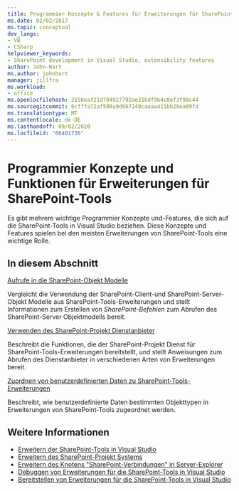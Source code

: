 ```yaml
---
title: Programmier Konzepte & Features für Erweiterungen für SharePoint-Tools
ms.date: 02/02/2017
ms.topic: conceptual
dev_langs:
- VB
- CSharp
helpviewer_keywords:
- SharePoint development in Visual Studio, extensibility features
author: John-Hart
ms.author: johnhart
manager: jillfra
ms.workload:
- office
ms.openlocfilehash: 215beaf21d704927792ae316df9b4c0ef3f98c44
ms.sourcegitcommit: 6cfffa72af599a9d667249caaaa411bb28ea69fd
ms.translationtype: MT
ms.contentlocale: de-DE
ms.lasthandoff: 09/02/2020
ms.locfileid: "66401736"
---
```

# <a name="programming-concepts-and-features-for-sharepoint-tools-extensions"></a>Programmier Konzepte und Funktionen für Erweiterungen für SharePoint-Tools
  Es gibt mehrere wichtige Programmier Konzepte und-Features, die sich auf die SharePoint-Tools in Visual Studio beziehen. Diese Konzepte und Features spielen bei den meisten Erweiterungen von SharePoint-Tools eine wichtige Rolle.

## <a name="in-this-section"></a>In diesem Abschnitt
 [Aufrufe in die SharePoint-Objekt Modelle](../sharepoint/calling-into-the-sharepoint-object-models.md)

 Vergleicht die Verwendung der SharePoint-Client-und SharePoint-Server-Objekt Modelle aus SharePoint-Tools-Erweiterungen und stellt Informationen zum Erstellen von *SharePoint-Befehlen* zum Abrufen des SharePoint-Server Objektmodells bereit.

 [Verwenden des SharePoint-Projekt Dienstanbieter](../sharepoint/using-the-sharepoint-project-service.md)

 Beschreibt die Funktionen, die der SharePoint-Projekt Dienst für SharePoint-Tools-Erweiterungen bereitstellt, und stellt Anweisungen zum Abrufen des Dienstanbieter in verschiedenen Arten von Erweiterungen bereit.

 [Zuordnen von benutzerdefinierten Daten zu SharePoint-Tools-Erweiterungen](../sharepoint/associating-custom-data-with-sharepoint-tools-extensions.md)

 Beschreibt, wie benutzerdefinierte Daten bestimmten Objekttypen in Erweiterungen von SharePoint-Tools zugeordnet werden.

## <a name="see-also"></a>Weitere Informationen
- [Erweitern der SharePoint-Tools in Visual Studio](../sharepoint/extending-the-sharepoint-tools-in-visual-studio.md)
- [Erweitern des SharePoint-Projekt Systems](../sharepoint/extending-the-sharepoint-project-system.md)
- [Erweitern des Knotens "SharePoint-Verbindungen" in Server-Explorer](../sharepoint/extending-the-sharepoint-connections-node-in-server-explorer.md)
- [Debuggen von Erweiterungen für die SharePoint-Tools in Visual Studio](../sharepoint/debugging-extensions-for-the-sharepoint-tools-in-visual-studio.md)
- [Bereitstellen von Erweiterungen für die SharePoint-Tools in Visual Studio](../sharepoint/deploying-extensions-for-the-sharepoint-tools-in-visual-studio.md)
